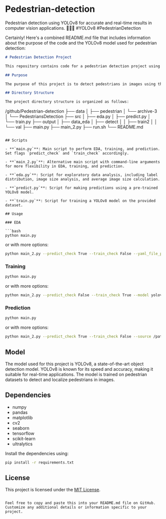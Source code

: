 # Pedestrian-detection
Pedestrian detection using YOLOv8 for accurate and real-time results in computer vision applications. 🚶‍♂️👀 #YOLOv8 #PedestrianDetection

Certainly! Here's a combined README.md file that includes information about the purpose of the code and the YOLOv8 model used for pedestrian detection:

```markdown
# Pedestrian Detection Project

This repository contains code for a pedestrian detection project using the YOLOv8 model. The project includes scripts for exploratory data analysis (EDA), training, and prediction.

## Purpose

The purpose of this project is to detect pedestrians in images using the YOLOv8 model. YOLO (You Only Look Once) is an object detection algorithm that can detect and classify multiple objects in an image in real-time. YOLOv8 is the latest version of the YOLO series and is known for its efficiency and accuracy.

## Directory Structure

The project directory structure is organized as follows:

```
/github/Pedestrian-detection
├── data
│   ├── pedestrian
│   └── archive-3
│   └── PedestriansDetection
├── src
│   ├── eda.py
│   ├── predict.py
│   └── train.py
├── output
│   ├── data_eda
│   ├── detect
│   │   ├── train2
│   │   └── val
├── main.py
├── main_2.py
├── run.sh
└── README.md
```

## Scripts

- **`main.py`**: Main script to perform EDA, training, and prediction. Set flags `predict_check` and `train_check` accordingly.

- **`main_2.py`**: Alternative main script with command-line arguments for more flexibility in EDA, training, and prediction.

- **`eda.py`**: Script for exploratory data analysis, including label distribution, image size analysis, and average image size calculation.

- **`predict.py`**: Script for making predictions using a pre-trained YOLOv8 model.

- **`train.py`**: Script for training a YOLOv8 model on the provided dataset.

## Usage

### EDA

```bash
python main.py
```

or with more options:

```bash
python main_2.py --predict_check True --train_check False --yaml_file_path /path/to/data.yaml --data_dirs /path/to/dataset/ --hist_output /path/to/histograms/ --size_output /path/to/sizes/
```

### Training

```bash
python main.py
```

or with more options:

```bash
python main_2.py --predict_check False --train_check True --model yolov8.yaml --optimizer Adam --patience 80 --verbose True --yaml_data /path/to/data.yaml --epochs 50
```

### Prediction

```bash
python main.py
```

or with more options:

```bash
python main_2.py --predict_check True --train_check False --source /path/to/image.jpg --imgsz 416 --conf 0.9 --iou 0.05 --show True --modeldir /path/to/model/weights/best.pt
```

## Model

The model used for this project is YOLOv8, a state-of-the-art object detection model. YOLOv8 is known for its speed and accuracy, making it suitable for real-time applications. The model is trained on pedestrian datasets to detect and localize pedestrians in images.

## Dependencies

- numpy
- pandas
- matplotlib
- cv2
- seaborn
- tensorflow
- scikit-learn
- ultralytics

Install the dependencies using:

```bash
pip install -r requirements.txt
```

## License

This project is licensed under the [MIT License](LICENSE).
```

Feel free to copy and paste this into your README.md file on GitHub. Customize any additional details or information specific to your project.
